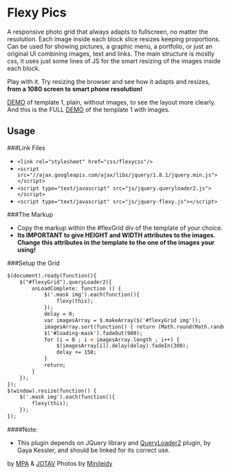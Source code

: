 Flexy Pics
==========

A responsive photo grid that always adapts to fullscreen, no matter the resolution. Each image inside each block slice resizes keeping proportions.
Can be used for showing pictures, a graphic menu, a portfolio, or just an original UI combining images, text and links.
The main structure is mostly css, it uses just some lines of JS for the smart resizing of the images inside each block.  

Play with it. Try resizing the browser and see how it adapts and resizes, <strong>from a 1080 screen to smart phone resolution!</strong>

<a href="http://jotav.com.ar/proyects/template-1-grid.html">DEMO</a> of template 1, plain, without images, to see the layout more clearly.<br>
And this is the FULL <a href="http://jotav.com.ar/proyects/template-1.html">DEMO</a> of the template 1 with images.

## Usage

###Link Files
- `<link rel="stylesheet" href="css/flexycss"/>`
- `<script src="//ajax.googleapis.com/ajax/libs/jquery/1.8.1/jquery.min.js"></script>`
- `<script type="text/javascript" src="js/jquery.queryloader2.js"></script>`
- `<script type="text/javascript" src="js/jquery-flexy.js"></script>`

###The Markup
- Copy the markup within the #flexGrid div of the template of your choice.
- <strong>Its IMPORTANT to give HEIGHT and WIDTH attributes to the images. Change this attributes in the template to the one of the images your using!</strong> 

###Setup the Grid
```html
$(document).ready(function(){
	$("#flexyGrid").queryLoader2({
		onLoadComplete: function () {
			$('.mask img').each(function(){
				flexy(this);
			});
			delay = 0;
			var imagesArray = $.makeArray($('#flexyGrid img'));
			imagesArray.sort(function() { return (Math.round(Math.random())-0.5);});
			$('#loading-mask').fadeOut(900);
			for (i = 0 ; i < imagesArray.length ; i++) {
				$(imagesArray[i]).delay(delay).fadeIn(300);
				delay += 150;
			}
			return;
		}
	});
});
$(window).resize(function() {
	$('.mask img').each(function(){
		flexy(this);
	});
});
```

####Note:
- This plugin depends on JQuery library and <a href="http://www.gayadesign.com/diy/queryloader2-preload-your-images-with-ease/" target="_blank">QueryLoader2</a> plugin, by Gaya Kessler, and should be linked for its correct use.


by <a href="http://mpadesign.me" target="_blank">MPA</a> & <a href="https://twitter.com/juan_v_" target="_blank">JOTAV</a>
Photos by <a href="http://www.adailysomething.com/2012/03/recipe-cafe-ole.html" target="_blank">Minileidy</a>

